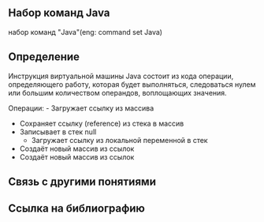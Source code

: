 ## Набор команд Java
набор команд "Java"(eng: command set Java) 

## Определение
Инструкция виртуальной машины Java состоит из кода операции, определяющего работу, которая будет выполняться, 
следоваться нулем или большим количеством операндов, воплощающих значения. 

Операции:
	- Загружает ссылку из массива
  - Сохраняет ссылку (reference) из стека в массив
  -	Записывает в стек null
	- Загружает ссылку из локальной переменной в стек
  -	Создаёт новый массив из ссылок
  - Создаёт новый массив из ссылок






## Связь с другими понятиями

## Cсылка на библиографию


